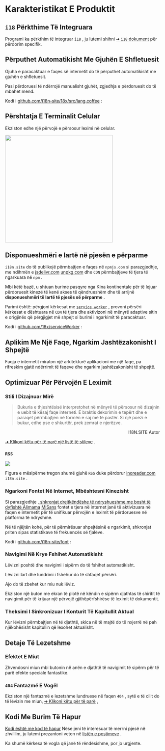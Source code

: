 # Karakteristikat E Produktit

## `i18` Përkthime Të Integruara

Programi ka përkthim të integruar `i18` , ju lutemi shihni [➔ `i18` dokument](/i18) për përdorim specifik.

## Përputhet Automatikisht Me Gjuhën E Shfletuesit

Gjuha e paracaktuar e faqes së internetit do të përputhet automatikisht me gjuhën e shfletuesit.

Pasi përdoruesi të ndërrojë manualisht gjuhët, zgjedhja e përdoruesit do të mbahet mend.

Kodi i [github.com/i18n-site/18x/src/lang.coffee](https://github.com/i18n-site/18x/blob/main/src/lang.coffee) :

## Përshtatja E Terminalit Celular

Ekziston edhe një përvojë e përsosur leximi në celular.

<img src="//p.3ti.site/1721379497.avif" width="350px">

## <a rel=id href="#ha" id="ha"></a> Disponueshmëri e lartë në pjesën e përparme

`i18n.site` do të publikojë përmbajtjen e faqes në `npmjs.com` si parazgjedhje, me ndihmën e [jsdelivr.com](//jsdelivr.com) [unpkg.com](//unpkg.com) dhe `CDN` përmbajtjeve të tjera të ngarkuara në `npm` .

Mbi këtë bazë, u shtuan burime pasqyre nga Kina kontinentale për të lejuar përdoruesit kinezë të kenë akses të qëndrueshëm dhe të arrijnë **disponueshmëri të lartë të pjesës së përparme** .

Parimi është: përgjoni kërkesat me [`service worker`](https://developer.mozilla.org/docs/Web/API/Service_Worker_API) , provoni përsëri kërkesat e dështuara në `CDN` të tjera dhe aktivizoni në mënyrë adaptive sitin e origjinës që përgjigjet më shpejt si burimi i ngarkimit të paracaktuar.

Kodi i [github.com/18x/serviceWorker](https://github.com/i18n-site/18x/tree/main/serviceWorker) :

## Aplikim Me Një Faqe, Ngarkim Jashtëzakonisht I Shpejtë

Faqja e internetit miraton një arkitekturë aplikacioni me një faqe, pa rifreskim gjatë ndërrimit të faqeve dhe ngarkim jashtëzakonisht të shpejtë.

## Optimizuar Për Përvojën E Leximit

### Stili I Dizajnuar Mirë

> Bukuria e thjeshtësisë interpretohet në mënyrë të përsosur në dizajnin e uebit të kësaj faqe interneti.
> E braktis dekorimin e tepërt dhe e paraqet përmbajtjen në formën e saj më të pastër.
> Si një poezi e bukur, edhe pse e shkurtër, prek zemrat e njerëzve.

<p style="text-align:right">I18N.SITE Autor</p>

[➔ Klikoni këtu për të parë një listë të stileve](/i18n.site/md/styl) .

### `RSS`

![](//p.3ti.site/1725541085.avif)

Figura e mësipërme tregon shumë gjuhë `RSS` duke përdorur [inoreader.com](//inoreader.com) `i18n.site` .

### Ngarkoni Fontet Në Internet, Mbështesni Kinezisht

Si parazgjedhje [, shkronjat drejtkëndëshe të ndryshueshme me bosht të dyfishtë Alimama](https://www.iconfont.cn/fonts/detail?cnid=pOvFIr086ADR) [MiSans](https://hyperos.mi.com/font/zh/download/) fontet e tjera në internet janë të aktivizuara në faqen e internetit për të unifikuar përvojën e leximit të përdoruesve në platforma të ndryshme.

Në të njëjtën kohë, për të përmirësuar shpejtësinë e ngarkimit, shkronjat priten sipas statistikave të frekuencës së fjalëve.

Kodi i [github.com/i18n-site/font](https://github.com/i18n-site/font) :

### Navigimi Në Krye Fshihet Automatikisht

Lëvizni poshtë dhe navigimi i sipërm do të fshihet automatikisht.

Lëvizni lart dhe lundrimi i fshehur do të shfaqet përsëri.

Ajo do të zbehet kur miu nuk lëviz.

Ekziston një buton me ekran të plotë në këndin e sipërm djathtas të shiritit të navigimit për të krijuar një përvojë gjithëpërfshirëse të leximit të dokumentit.

### Theksimi I Sinkronizuar I Konturit Të Kapitullit Aktual

Kur lëvizni përmbajtjen në të djathtë, skica në të majtë do të nxjerrë në pah njëkohësisht kapitullin që lexohet aktualisht.

## Detaje Të Lezetshme

### Efektet E Miut

Zhvendosni miun mbi butonin në anën e djathtë të navigimit të sipërm për të parë efekte speciale fantastike.

### `404` Fantazmë E Vogël

Ekziston një fantazmë e lezetshme lundruese në faqen `404` , sytë e të cilit do të lëvizin me miun, [➔ Klikoni këtu për të parë](/404) ,

## Kodi Me Burim Të Hapur

[Kodi është me kod të hapur](/i18n.site/c/src) Nëse jeni të interesuar të merrni pjesë në zhvillim, ju lutemi prezantoni veten në [listën e postimeve](//groups.google.com/u/2/g/i18n-site) .

Ka shumë kërkesa të vogla që janë të rëndësishme, por jo urgjente.